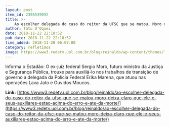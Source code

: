 ```yaml
---
layout: post
item_id: 2396539092
title: >-
    Ao escolher delegada do caso do reitor da UFSC que se matou, Moro deixa claro que ele e seus auxiliares estão acima do erro e até da morte
author: Tatu D'Oquei
date: 2018-11-22 22:18:52
pub_date: 2018-11-22 22:18:52
time_added: 2018-11-20 06:07:00
category: refletimos
image: https://www3.redetv.uol.com.br/blog/reinaldo/wp-content/themes/layout/assets/images/reinaldo-thumb.jpg
---
```


Informa o Estadão: O ex-juiz federal Sergio Moro, futuro ministro da Justiça e Segurança Pública, trouxe para auxiliá-lo nos trabalhos de transição de governo a delegada da Polícia Federal Érika Marena, que atuou nas operações Lava Jato e Ouvidos Moucos.

**Link:** [https://www3.redetv.uol.com.br/blog/reinaldo/ao-escolher-delegada-do-caso-do-reitor-da-ufsc-que-se-matou-moro-deixa-claro-que-ele-e-seus-auxiliares-estao-acima-do-erro-e-ate-da-morte/](https://www3.redetv.uol.com.br/blog/reinaldo/ao-escolher-delegada-do-caso-do-reitor-da-ufsc-que-se-matou-moro-deixa-claro-que-ele-e-seus-auxiliares-estao-acima-do-erro-e-ate-da-morte/)

